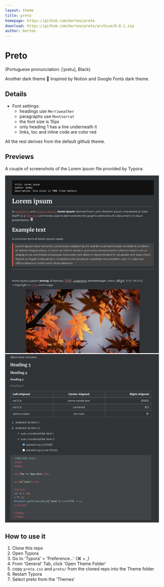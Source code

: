 ```yaml
---
layout: theme
title: preto
homepage: https://github.com/borteo/preto
download: https://github.com/borteo/preto/archive/0.0.1.zip
author: borteo
---
```


# Preto

(Portuguese pronunciation: [ˈpɾetu], Black)

Another dark theme 🖤
Inspired by Notion and Google Fonts dark theme.

## Details

* Font settings:
  * headings use `Merriweather`
  * paragraphs use `Montserrat`
  * the font size is 15px
  * only heading 1 has a line underneath it
  * links, toc and inline code are color red

All the rest derives from the default github theme.

## Previews

A couple of screenshots of the Lorem ipsum file provided by Typora:

![screen1](/previews/loremipsumpreto1.png)
![screen2](/previews/loremipsumpreto2.png)

## How to use it

1. Clone this repo
2. Open Typora
3. Go to 'Typora' > 'Preference...' (⌘ + ,)
4. From 'General' Tab, click 'Open Theme Folder'
5. copy `preto.css` and `preto/` from the cloned repo into the Theme folder
6. Restart Typora
7. Select preto from the 'Themes'